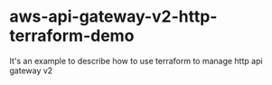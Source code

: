 # aws-api-gateway-v2-http-terraform-demo
It's an example to describe how to use terraform to manage http api gateway v2
